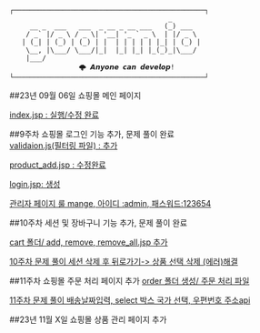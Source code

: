 ```
┌───────────────────────────────────────────────┐
                                       _       
     __ _  ___   ___  _ __ _ __ ___   (_) ___  
    / _` |/ _ \ / _ \| '__| '_ ` _ \  | |/ _ \ 
   | (_| | (_) | (_) | |  | | | | | |_| | (_) |
    \__, |\___/ \___/|_|  |_| |_| |_(_)_|\___/ 
    |___/                                      
			     🌩 𝘼𝙣𝙮𝙤𝙣𝙚 𝙘𝙖𝙣 𝙙𝙚𝙫𝙚𝙡𝙤𝙥!
└───────────────────────────────────────────────┘
```
##23년 09월 06일 쇼핑몰 메인 페이지

[index.jsp : 실행/수정 완료](https://github.com/dreamdp01/20201027_SERVLET/blob/main/index.jsp)

##9주차 쇼핑몰 로그인 기능 추가, 문제 풀이 완료  
[validaion.js(필터링 파일) : 추가 ](https://github.com/dreamdp01/20201027_SERVLET/blob/main/js/validation.js)


[product_add.jsp : 수정완료 ](https://github.com/dreamdp01/20201027_SERVLET/blob/main/admin/product_add.jsp)


[login.jsp: 생성](https://github.com/dreamdp01/20201027_SERVLET/blob/main/login/login.jsp)


[관리자 페이지 룰 mange, 아이디 :admin, 패스워드:123654 ](https://github.com/dreamdp01/20201027_SERVLET/blob/main/WEB-INF/web.xml)


##10주차 세션 및 장바구니 기능 추가, 문제 풀이 완료 

[cart 폴더/ add, remove, remove_all.jsp 추가](https://github.com/dreamdp01/20201027_SERVLET/tree/main/cart)


[10주차 문제 풀이 세션 삭제 후 뒤로가기-> 상품 선택 삭제 (에러)해결](https://github.com/dreamdp01/20201027_SERVLET/blob/main/cart/product_cart_remove.jsp)


##11주차 쇼핑몰 주문 처리 페이지 추가 
[order 폴더 생성/ 주문 처리 파일](https://github.com/dreamdp01/20201027_SERVLET/tree/main/order)

[11주차 문제 풀이 배송날짜입력, select 박스 국가 선택, 우편번호 주소api](https://github.com/dreamdp01/20201027_SERVLET/blob/main/order/order_info.jsp)

[]()



##23년 11월 X일 쇼핑몰 상품 관리 페이지 추가

